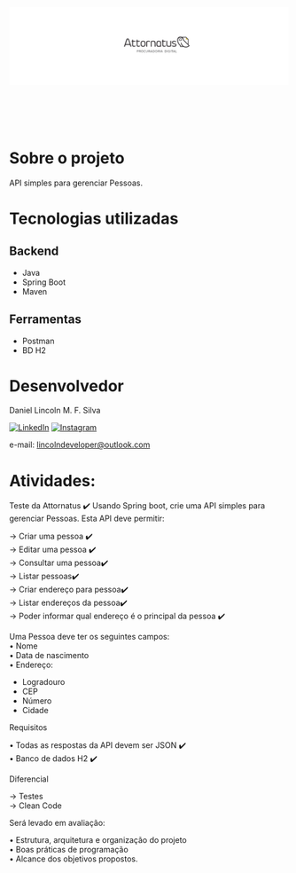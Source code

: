<header>
<img src="https://github.com/danicoln/assets/blob/main/attornatus-png.png?raw=true" alt="Logo Attornatus">
</header>

<br>

# Sobre o projeto

API simples para gerenciar Pessoas.

# Tecnologias utilizadas
## Backend
- Java
- Spring Boot
- Maven

## Ferramentas
- Postman
- BD H2

# Desenvolvedor

Daniel Lincoln M. F. Silva

[![LinkedIn](https://img.shields.io/badge/LinkedIn-0077B5?style=for-the-badge&logo=linkedin&logoColor=white)](https://www.linkedin.com/in/daniellincolndev/)
[![Instagram](https://img.shields.io/badge/Instagram-E4405F?style=for-the-badge&logo=instagram&logoColor=white)](https://www.instagram.com/lincolndeveloper/)

e-mail: lincolndeveloper@outlook.com



# Atividades:

Teste da Attornatus ✔️
Usando Spring boot, crie uma API simples para gerenciar Pessoas. Esta API deve permitir:

-> Criar uma pessoa ✔️</br>
-> Editar uma pessoa ✔️</br>
-> Consultar uma pessoa✔️</br>
-> Listar pessoas✔️</br>
-> Criar endereço para pessoa✔️</br>
-> Listar endereços da pessoa✔️ </br>
-> Poder informar qual endereço é o principal da pessoa ✔️</br> 

Uma Pessoa deve ter os seguintes campos:  
•	Nome</br>
•	Data de nascimento</br>
•	Endereço:</br>
 -	Logradouro
 -  CEP
 -  Número
 -  Cidade

Requisitos  

•	Todas as respostas da API devem ser JSON  ✔️<br>
•	Banco de dados H2 ✔️<br>

Diferencial

-> Testes</br>
-> Clean Code</br>
 
Será levado em avaliação:

•	Estrutura, arquitetura e organização do projeto  </br>
•	Boas práticas de programação  </br>
•	Alcance dos objetivos propostos.</br>


